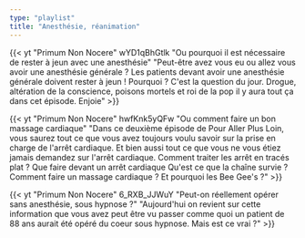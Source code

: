 ```yaml
---
type: "playlist"
title: "Anesthésie, réanimation"
---
```



{{< yt "Primum Non Nocere" wYD1qBhGtlk "Ou pourquoi il est nécessaire de rester à jeun avec une anesthésie" "Peut-être avez vous eu ou allez vous avoir une anesthésie générale ? Les patients devant avoir une anesthésie générale doivent rester à jeun ! Pourquoi ? C'est la question du jour. Drogue, altération de la conscience, poisons mortels et roi de la pop il y aura tout ça dans cet épisode. Enjoie" >}}

{{< yt "Primum Non Nocere" hwfKnk5yQFw "Ou comment faire un bon massage cardiaque" "Dans ce deuxième épisode de Pour Aller Plus Loin, vous saurez tout ce que vous avez toujours voulu savoir sur la prise en charge de l'arrêt cardiaque. Et bien aussi tout ce que vous ne vous étiez jamais demandez sur l'arrêt cardiaque. Comment traiter les arrêt en tracés plat ? Que faire devant un arrêt cardiaque Qu'est ce que la chaîne survie ? Comment faire un massage cardiaque ? Et pourquoi les Bee Gee's ?" >}}

{{< yt "Primum Non Nocere" 6_RXB_JJWuY "Peut-on réellement opérer sans anesthésie, sous hypnose ?" "Aujourd'hui on revient sur cette information que vous avez peut être vu passer comme quoi un patient de 88 ans aurait été opéré du coeur sous hypnose. Mais est ce vrai ?" >}}
